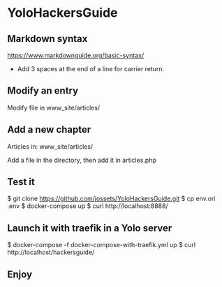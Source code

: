 # YoloHackersGuide


## Markdown syntax

https://www.markdownguide.org/basic-syntax/

- Add 3 spaces at the end of a line for carrier return.


## Modify an entry

Modify file in www_site/articles/


## Add a new chapter

Articles in: www_site/articles/

Add a file in the directory, then add it in articles.php


## Test it 

$ git clone https://github.com/jossets/YoloHackersGuide.git
$ cp env.ori .env
$ docker-compose up 
$ curl http://localhost:8888/



## Launch it with traefik in a Yolo server

$ docker-compose -f docker-compose-with-traefik.yml up
$ curl http://localhost/hackersguide/



## Enjoy

